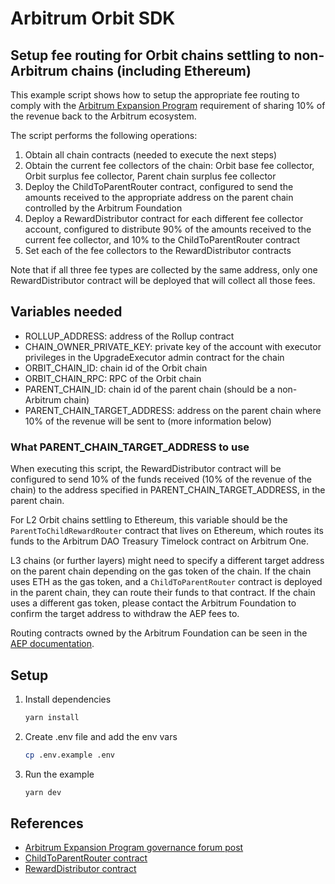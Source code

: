 # Arbitrum Orbit SDK

## Setup fee routing for Orbit chains settling to non-Arbitrum chains (including Ethereum)

This example script shows how to setup the appropriate fee routing to comply with the [Arbitrum Expansion Program](https://forum.arbitrum.foundation/t/the-arbitrum-expansion-program-and-developer-guild/20722) requirement of sharing 10% of the revenue back to the Arbitrum ecosystem.

The script performs the following operations:

1. Obtain all chain contracts (needed to execute the next steps)
2. Obtain the current fee collectors of the chain: Orbit base fee collector, Orbit surplus fee collector, Parent chain surplus fee collector
3. Deploy the ChildToParentRouter contract, configured to send the amounts received to the appropriate address on the parent chain controlled by the Arbitrum Foundation
4. Deploy a RewardDistributor contract for each different fee collector account, configured to distribute 90% of the amounts received to the current fee collector, and 10% to the ChildToParentRouter contract
5. Set each of the fee collectors to the RewardDistributor contracts

Note that if all three fee types are collected by the same address, only one RewardDistributor contract will be deployed that will collect all those fees.

## Variables needed

- ROLLUP_ADDRESS: address of the Rollup contract
- CHAIN_OWNER_PRIVATE_KEY: private key of the account with executor privileges in the UpgradeExecutor admin contract for the chain
- ORBIT_CHAIN_ID: chain id of the Orbit chain
- ORBIT_CHAIN_RPC: RPC of the Orbit chain
- PARENT_CHAIN_ID: chain id of the parent chain (should be a non-Arbitrum chain)
- PARENT_CHAIN_TARGET_ADDRESS: address on the parent chain where 10% of the revenue will be sent to (more information below)

### What PARENT_CHAIN_TARGET_ADDRESS to use

When executing this script, the RewardDistributor contract will be configured to send 10% of the funds received (10% of the revenue of the chain) to the address specified in PARENT_CHAIN_TARGET_ADDRESS, in the parent chain.

For L2 Orbit chains settling to Ethereum, this variable should be the `ParentToChildRewardRouter` contract that lives on Ethereum, which routes its funds to the Arbitrum DAO Treasury Timelock contract on Arbitrum One.

L3 chains (or further layers) might need to specify a different target address on the parent chain depending on the gas token of the chain. If the chain uses ETH as the gas token, and a `ChildToParentRouter` contract is deployed in the parent chain, they can route their funds to that contract. If the chain uses a different gas token, please contact the Arbitrum Foundation to confirm the target address to withdraw the AEP fees to.

Routing contracts owned by the Arbitrum Foundation can be seen in the [AEP documentation](https://docs.arbitrum.io/launch-orbit-chain/how-tos/set-up-aep-fee-router#canonical-contracts).

## Setup

1. Install dependencies

   ```bash
   yarn install
   ```

2. Create .env file and add the env vars

   ```bash
   cp .env.example .env
   ```

3. Run the example
   ```bash
   yarn dev
   ```

## References

- [Arbitrum Expansion Program governance forum post](https://forum.arbitrum.foundation/t/the-arbitrum-expansion-program-and-developer-guild/20722)
- [ChildToParentRouter contract](https://github.com/OffchainLabs/fund-distribution-contracts/blob/main/src/FeeRouter/ChildToParentRewardRouter.sol)
- [RewardDistributor contract](https://github.com/OffchainLabs/fund-distribution-contracts/blob/main/src/RewardDistributor.sol)
